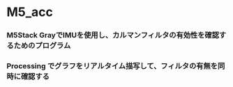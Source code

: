 # M5_acc

### M5Stack GrayでIMUを使用し、カルマンフィルタの有効性を確認するためのプログラム
### Processing でグラフをリアルタイム描写して、フィルタの有無を同時に確認する
